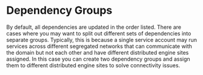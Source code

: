 [title]: # (Dependency Groups)
[tags]: # (Creating Custom Dependencies)
[priority]: # (1000)

# Dependency Groups

By default, all dependencies are updated in the order listed. There are cases where you may want to split out different sets of dependencies into separate groups. Typically, this is because a single service account may run services across different segregated networks that can communicate with the domain but not each other and have different distributed engine sites assigned. In this case you can create two dependency groups and assign them to different distributed engine sites to solve connectivity issues.
